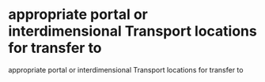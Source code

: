 # appropriate portal or interdimensional Transport locations for transfer to

appropriate portal or interdimensional Transport locations for transfer to